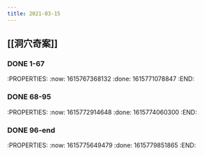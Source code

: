 ```yaml
---
title: 2021-03-15
---
```


## [[洞穴奇案]]
### DONE 1-67
:PROPERTIES:
:now: 1615767368132
:done: 1615771078847
:END:
### DONE 68-95
:PROPERTIES:
:now: 1615772914648
:done: 1615774060300
:END:
### DONE 96-end
:PROPERTIES:
:now: 1615775649479
:done: 1615779851865
:END:
###
###
